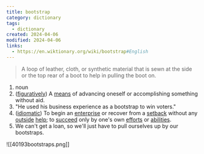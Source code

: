 ```yaml
---
title: bootstrap
category: dictionary
tags:
  - dictionary
created: 2024-04-06
modified: 2024-04-06
links:
  - https://en.wiktionary.org/wiki/bootstrap#English
---
```


>A loop of leather, cloth, or synthetic material that is sewn at the side or the top rear of a boot to help in pulling the boot on.

1. noun
2. ([figuratively](https://en.wiktionary.org/wiki/Appendix:Glossary#figurative "Appendix:Glossary")) A [means](https://en.wiktionary.org/wiki/means#English "means") of advancing oneself or accomplishing something without aid.
3. "He used his business experience as a bootstrap to win voters."
4. ([idiomatic](https://en.wiktionary.org/wiki/Appendix:Glossary#idiomatic "Appendix:Glossary")) To begin an [enterprise](https://en.wiktionary.org/wiki/enterprise#English "enterprise") or recover from a [setback](https://en.wiktionary.org/wiki/setback#English "setback") without any [outside](https://en.wiktionary.org/wiki/outside#English "outside") [help](https://en.wiktionary.org/wiki/help#English "help"); to [succeed](https://en.wiktionary.org/wiki/succeed#English "succeed") only by one's own [efforts](https://en.wiktionary.org/wiki/effort#English "effort") or [abilities](https://en.wiktionary.org/wiki/ability#English "ability").
5. We can't get a loan, so we'll just have to pull ourselves up by our bootstraps.

![[40193bootstraps.png]]
